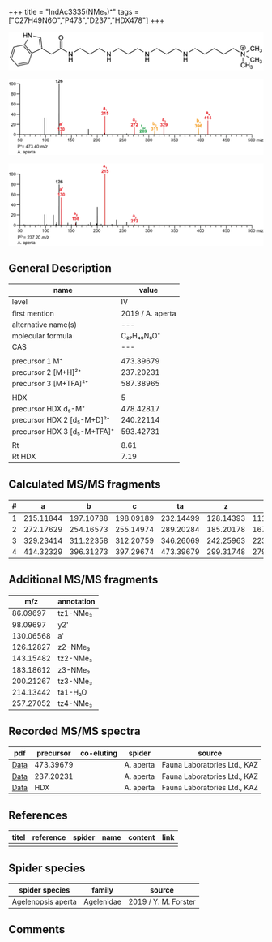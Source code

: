 +++
title = "IndAc3335(NMe₃)⁺"
tags = ["C27H49N6O","P473","D237","HDX478"]
+++

![](/img/IndAc3335(NMe3).png)

![](/img_MSMS/473_IndAc3335(NMe3)_Aa.png?classes=border)

![](/img_MSMS/473_IndAc3335(NMe3)_Aa_2.png?classes=border)

## General Description

| name                        | value            |
|-----------------------------|------------------|
| level                       | IV               |
| first mention               | 2019 / A. aperta |
| alternative name(s)         | ---              |
| molecular formula           | C₂₇H₄₉N₆O⁺       |
| CAS                         | ---              |
|                             |                  |
| precursor 1 M⁺              | 473.39679        |
| precursor 2 [M+H]²⁺         | 237.20231        |
| precursor 3 [M+TFA]²⁺       | 587.38965        |
|                             |                  |
| HDX                         | 5                |
| precursor HDX   d₅-M⁺       | 478.42817        |
| precursor HDX 2 [d₅-M+D]²⁺  | 240.22114        |
| precursor HDX 3 [d₅-M+TFA]⁺ | 593.42731        |
|                             |                  |
| Rt                          | 8.61             |
| Rt HDX                      | 7.19             |

## Calculated MS/MS fragments

| # | a         | b         | c         | ta        | z         | y         | tz        |
|---|-----------|-----------|-----------|-----------|-----------|-----------|-----------|
| 1 | 215.11844 | 197.10788 | 198.09189 | 232.14499 | 128.14393 | 111.11738 | 146.17830 |
| 2 | 272.17629 | 254.16573 | 255.14974 | 289.20284 | 185.20178 | 167.16740 | 203.23615 |
| 3 | 329.23414 | 311.22358 | 312.20759 | 346.26069 | 242.25963 | 223.21743 | 260.29400 |
| 4 | 414.32329 | 396.31273 | 397.29674 | 473.39679 | 299.31748 | 279.26745 | 317.35185 |

## Additional MS/MS fragments

| m/z       | annotation |
|-----------|------------|
| 86.09697  | tz1-NMe₃   |
| 98.09697  | y2'        |
| 130.06568 | a'         |
| 126.12827 | z2-NMe₃    |
| 143.15482 | tz2-NMe₃   |
| 183.18612 | z3-NMe₃    |
| 200.21267 | tz3-NMe₃   |
| 214.13442 | ta1-H₂O    |
| 257.27052 | tz4-NMe₃   |

## Recorded MS/MS spectra

| pdf                                                  | precursor | co-eluting | spider    | source                       |
|------------------------------------------------------|-----------|------------|-----------|------------------------------|
| [Data](/pdf/A-aperta/473_IndAc3335(NMe3)_Aa.pdf)     | 473.39679 |            | A. aperta | Fauna Laboratories Ltd., KAZ |
| [Data](/pdf/A-aperta/473_IndAc3335(NMe3)_Aa_2.pdf)   | 237.20231 |            | A. aperta | Fauna Laboratories Ltd., KAZ |
| [Data](/pdf/A-aperta/473_IndAc3335(NMe3)_Aa_HDX.pdf) | HDX       |            | A. aperta | Fauna Laboratories Ltd., KAZ |

## References

| titel     | reference   | spider    | name   | content  | link |
|-----------|-------------|-----------|--------|----------|-----|
|           |             |           |        |          |     |

## Spider species

| spider species     | family     | source               |
|--------------------|------------|----------------------|
| Agelenopsis aperta | Agelenidae | 2019 / Y. M. Forster |

## Comments
